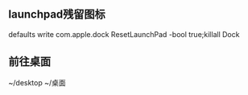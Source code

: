 ## launchpad残留图标
defaults write com.apple.dock ResetLaunchPad -bool true;killall Dock

## 前往桌面
~/desktop
~/桌面